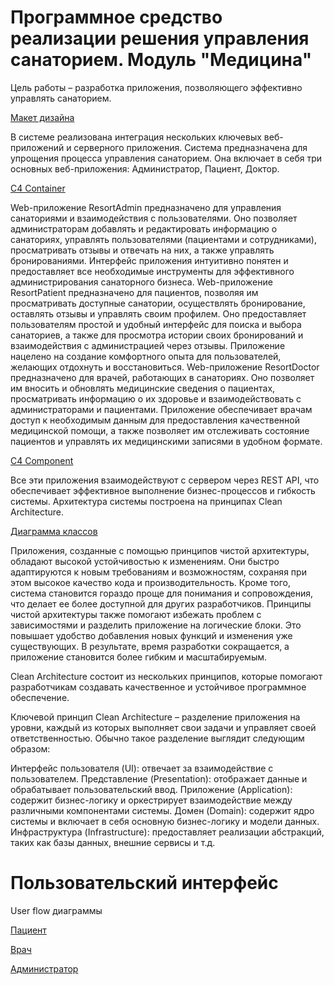 # Программное средство реализации решения управления санаторием. Модуль "Медицина"
Цель работы – разработка приложения, позволяющего эффективно управлять санаторием.

[Макет дизайна](https://www.figma.com/file/XoMtOCKymrEiD7mh3DTndG?node-id=0-1&node-type=canvas&t=V2pn4xjp7kXFWdSF-0&type=design&mode=design)

В системе реализована интеграция нескольких ключевых веб-приложений и серверного приложения. Система предназначена для упрощения процесса управления санаторием. Она включает в себя три основных веб-приложения: Администратор, Пациент, Доктор.

[C4 Container](https://github.com/biniess/uni/blob/main/doc/Контейнеры.jpg)

Web-приложение ResortAdmin предназначено для управления санаториями и взаимодействия с пользователями. Оно позволяет администраторам добавлять и редактировать информацию о санаториях, управлять пользователями (пациентами и сотрудниками), просматривать отзывы и отвечать на них, а также управлять бронированиями. Интерфейс приложения интуитивно понятен и предоставляет все необходимые инструменты для эффективного администрирования санаторного бизнеса.
Web-приложение ResortPatient предназначено для пациентов, позволяя им просматривать доступные санатории, осуществлять бронирование, оставлять отзывы и управлять своим профилем. Оно предоставляет пользователям простой и удобный интерфейс для поиска и выбора санаториев, а также для просмотра истории своих бронирований и взаимодействия с администрацией через отзывы. Приложение нацелено на создание комфортного опыта для пользователей, желающих отдохнуть и восстановиться.
Web-приложение ResortDoctor предназначено для врачей, работающих в санаториях. Оно позволяет им вносить и обновлять медицинские сведения о пациентах, просматривать информацию о их здоровье и взаимодействовать с администраторами и пациентами. Приложение обеспечивает врачам доступ к необходимым данным для предоставления качественной медицинской помощи, а также позволяет им отслеживать состояние пациентов и управлять их медицинскими записями в удобном формате.

[C4 Component](https://github.com/biniess/uni/blob/main/doc/Компоненты.jpg)

Все эти приложения взаимодействуют с сервером через REST API, что обеспечивает эффективное выполнение бизнес-процессов и гибкость системы.
Архитектура системы построена на принципах Clean Architecture.

[Диаграмма классов](https://github.com/biniess/uni/blob/main/doc/Диаграмма%20классов.drawio.png)

Приложения, созданные с помощью принципов чистой архитектуры, обладают высокой устойчивостью к изменениям. Они быстро адаптируются к новым требованиям и возможностям, сохраняя при этом высокое качество кода и производительность. Кроме того, система становится гораздо проще для понимания и сопровождения, что делает ее более доступной для других разработчиков. Принципы чистой архитектуры также помогают избежать проблем с зависимостями и разделить приложение на логические блоки. Это повышает удобство добавления новых функций и изменения уже существующих. В результате, время разработки сокращается, а приложение становится более гибким и масштабируемым.

Clean Architecture состоит из нескольких принципов, которые помогают разработчикам создавать качественное и устойчивое программное обеспечение.

Ключевой принцип Clean Architecture – разделение приложения на уровни, каждый из которых выполняет свои задачи и управляет своей ответственностью. Обычно такое разделение выглядит следующим образом:

Интерфейс пользователя (UI): отвечает за взаимодействие с пользователем.
Представление (Presentation): отображает данные и обрабатывает пользовательский ввод.
Приложение (Application): содержит бизнес-логику и оркестрирует взаимодействие между различными компонентами системы.
Домен (Domain): содержит ядро системы и включает в себя основную бизнес-логику и модели данных.
Инфраструктура (Infrastructure): предоставляет реализации абстракций, таких как базы данных, внешние сервисы и т.д.

# Пользовательский интерфейс

User flow диаграммы

[Пациент](https://github.com/biniess/uni/blob/main/doc/User%20flow%20%D0%BF%D0%B0%D1%86%D0%B8%D0%B5%D0%BD%D1%82.png)

[Врач](https://github.com/biniess/uni/blob/main/doc/User%20flow%20%D0%B2%D1%80%D0%B0%D1%87.png)

[Администратор](https://github.com/biniess/uni/blob/main/doc/User%20flow%20%D0%B0%D0%B4%D0%BC%D0%B8%D0%BD%D0%B8%D1%81%D1%82%D1%80%D0%B0%D1%82%D0%BE%D1%80.png)
